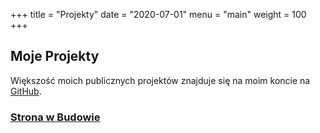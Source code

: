 +++
title = "Projekty"
date = "2020-07-01"
menu = "main"
weight = 100
+++

## Moje Projekty

Większość moich publicznych projektów znajduje się na moim koncie na
[GitHub](https://github.com/BudzynskiMaciej).

### [Strona w Budowie](https://github.com/BudzynskiMaciej)